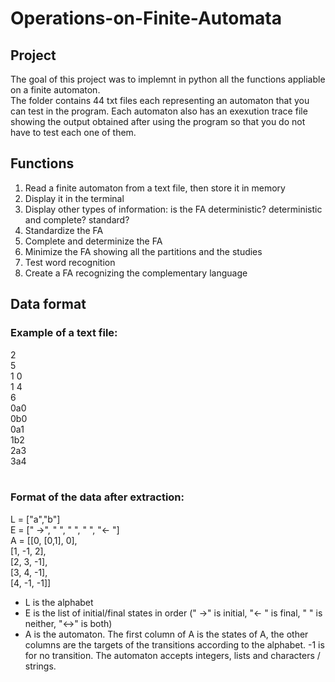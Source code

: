 # Operations-on-Finite-Automata
## Project
The goal of this project was to implemnt in python all the functions appliable on a finite automaton.<br>
The folder contains 44 txt files each representing an automaton that you can test in the program. Each automaton also has an exexution trace file showing the output obtained after using the program so that you do not have to test each one of them.
## Functions
1. Read a finite automaton from a text file, then store it in memory
2. Display it in the terminal
3. Display other types of information: is the FA deterministic? deterministic and complete? standard?
4. Standardize the FA
5. Complete and determinize the FA
6. Minimize the FA showing all the partitions and the studies
7. Test word recognition
8. Create a FA recognizing the complementary language
## Data format
### Example of a text file:<br>
2<br>
5<br>
1 0<br>
1 4<br>
6<br>
0a0<br>
0b0<br>
0a1<br>
1b2<br>
2a3<br>
3a4<br>
<br>
### Format of the data after extraction:<br>
L = ["a","b"]<br>
E = [" ->", "   ", "   ", "   ", "<- "]<br>
A = [[0, [0,1], 0],<br>
     [1, -1, 2],<br>
     [2, 3, -1],<br>
     [3, 4, -1],<br>
     [4, -1, -1]]<br> 

- L is the alphabet
- E is the list of initial/final states in order (" ->" is initial, "<- " is final, "   " is neither, "<->" is both)
- A is the automaton. The first column of A is the states of A, the other columns are the targets of the transitions according to the alphabet. -1 is for no transition. The automaton accepts integers, lists and characters / strings.
